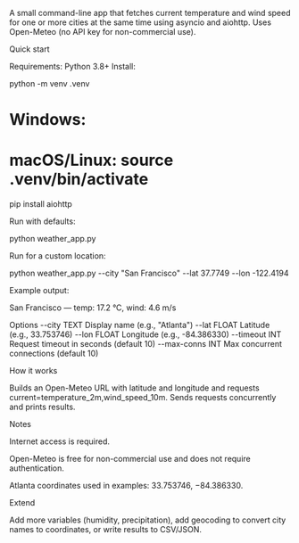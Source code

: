 A small command-line app that fetches current temperature and wind speed for one or more cities at the same time using asyncio and aiohttp. Uses Open-Meteo (no API key for non-commercial use).

Quick start

Requirements: Python 3.8+
Install:

python -m venv .venv
# Windows:
# macOS/Linux: source .venv/bin/activate
pip install aiohttp


Run with defaults:

python weather_app.py


Run for a custom location:

python weather_app.py --city "San Francisco" --lat 37.7749 --lon -122.4194


Example output:

San Francisco — temp: 17.2 °C, wind: 4.6 m/s

Options
--city TEXT      Display name (e.g., "Atlanta")
--lat FLOAT      Latitude (e.g., 33.753746)
--lon FLOAT      Longitude (e.g., -84.386330)
--timeout INT    Request timeout in seconds (default 10)
--max-conns INT  Max concurrent connections (default 10)

How it works

Builds an Open-Meteo URL with latitude and longitude and requests current=temperature_2m,wind_speed_10m. Sends requests concurrently and prints results.

Notes

Internet access is required.

Open-Meteo is free for non-commercial use and does not require authentication.

Atlanta coordinates used in examples: 33.753746, −84.386330.

Extend

Add more variables (humidity, precipitation), add geocoding to convert city names to coordinates, or write results to CSV/JSON.
